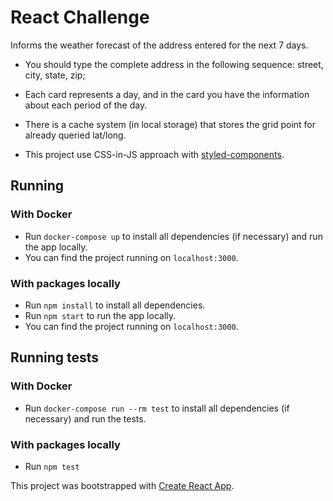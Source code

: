 # React Challenge

Informs the weather forecast of the address entered for the next 7 days.

- You should type the complete address in the following sequence: street, city, state, zip;

- Each card represents a day, and in the card you have the information about each period of the day.

- There is a cache system (in local storage) that stores the grid point for already queried lat/long.

- This project use CSS-in-JS approach with [styled-components](https://styled-components.com/).

## Running

### With Docker

 - Run `docker-compose up` to install all dependencies (if necessary) and run the app locally.
 - You can find the project running on `localhost:3000`.

### With packages locally

 - Run `npm install` to install all dependencies.
 - Run `npm start` to run the app locally.
 - You can find the project running on `localhost:3000`.

## Running tests

### With Docker

 - Run `docker-compose run --rm test` to install all dependencies (if necessary) and run the tests.

### With packages locally

 - Run `npm test`

This project was bootstrapped with [Create React App](https://github.com/facebook/create-react-app).

